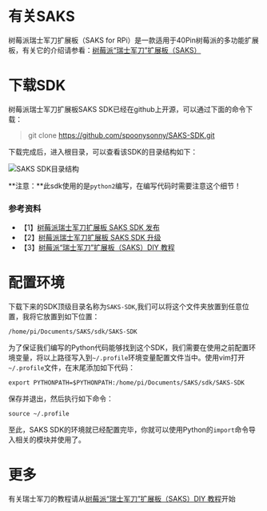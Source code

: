 # 有关SAKS
树莓派瑞士军刀扩展板（SAKS for RPi）是一款适用于40Pin树莓派的多功能扩展板，有关它的介绍请参看：[树莓派“瑞士军刀”扩展板（SAKS）](http://shumeipai.nxez.com/swiss-army-knife-shield-for-raspberry-pi)
# 下载SDK
树莓派瑞士军刀扩展板SAKS SDK已经在github上开源，可以通过下面的命令下载：
> git clone https://github.com/spoonysonny/SAKS-SDK.git

下载完成后，进入根目录，可以查看该SDK的目录结构如下：

![SAKS SDK目录结构](http://i1.piimg.com/589674/ef9af54de96227db.png)

**注意：**此sdk使用的是`python2`编写，在编写代码时需要注意这个细节！
### 参考资料
- 【1】[树莓派瑞士军刀扩展板 SAKS SDK 发布](http://shumeipai.nxez.com/2015/09/21/saks-sdk-released.html)
- 【2】[树莓派瑞士军刀扩展板 SAKS SDK 升级](http://shumeipai.nxez.com/2016/06/10/saks-sdk-released-v2.html)
- 【3】[树莓派“瑞士军刀”扩展板（SAKS）DIY 教程](http://shumeipai.nxez.com/swiss-army-knife-shield-for-raspberry-pi-diy-tutorials)

# 配置环境
下载下来的SDK顶级目录名称为`SAKS-SDK`,我们可以将这个文件夹放置到任意位置，我将它放置到如下位置：

```
/home/pi/Documents/SAKS/sdk/SAKS-SDK
```

为了保证我们编写的Python代码能够找到这个SDK，我们需要在使用之前配置环境变量，将以上路径写入到`~/.profile`环境变量配置文件当中。使用vim打开`~/.profile`文件，在末尾添加如下代码：

```
export PYTHONPATH=$PYTHONPATH:/home/pi/Documents/SAKS/sdk/SAKS-SDK
```
保存并退出，然后执行如下命令：

```
source ~/.profile
```

至此，SAKS SDK的环境就已经配置完毕，你就可以使用Python的`import`命令导入相关的模块并使用了。

# 更多
有关瑞士军刀的教程请从[树莓派“瑞士军刀”扩展板（SAKS）DIY 教程](http://shumeipai.nxez.com/swiss-army-knife-shield-for-raspberry-pi-diy-tutorials)开始
